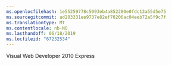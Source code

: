```yaml
---
ms.openlocfilehash: 1e55259778c5093eb4a852280e0fdc13a55d5e75
ms.sourcegitcommit: ad203331ee9737e82ef70206ac04eeb72a5f9c7f
ms.translationtype: MT
ms.contentlocale: nb-NO
ms.lasthandoff: 06/18/2019
ms.locfileid: "67232534"
---
```

Visual Web Developer 2010 Express